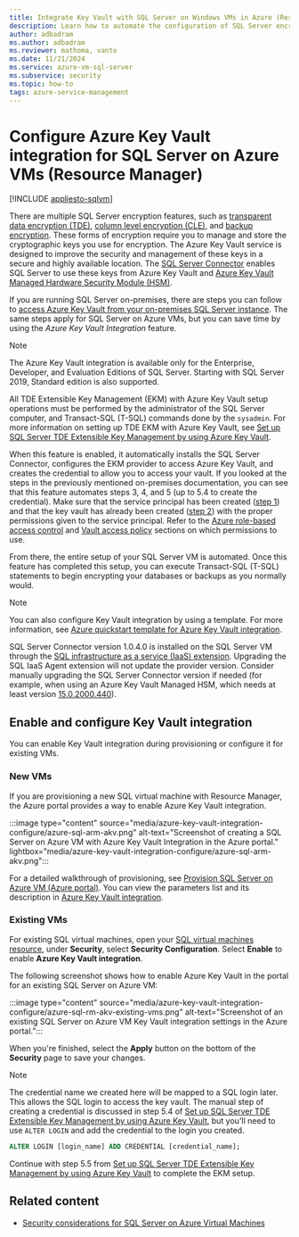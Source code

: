 ```yaml
---
title: Integrate Key Vault with SQL Server on Windows VMs in Azure (Resource Manager)
description: Learn how to automate the configuration of SQL Server encryption for use with Azure Key Vault. This topic explains how to use Azure Key Vault Integration with SQL virtual machines created with Resource Manager.
author: adbadram
ms.author: adbadram
ms.reviewer: mathoma, vanto
ms.date: 11/21/2024
ms.service: azure-vm-sql-server
ms.subservice: security
ms.topic: how-to
tags: azure-service-management
---
```

# Configure Azure Key Vault integration for SQL Server on Azure VMs (Resource Manager)

[!INCLUDE [appliesto-sqlvm](../../includes/appliesto-sqlvm.md)]

There are multiple SQL Server encryption features, such as [transparent data encryption (TDE)](/sql/relational-databases/security/encryption/transparent-data-encryption), [column level encryption (CLE)](/sql/t-sql/functions/cryptographic-functions-transact-sql), and [backup encryption](/sql/relational-databases/backup-restore/backup-encryption). These forms of encryption require you to manage and store the cryptographic keys you use for encryption. The Azure Key Vault service is designed to improve the security and management of these keys in a secure and highly available location. The [SQL Server Connector](https://www.microsoft.com/download/details.aspx?id=45344) enables SQL Server to use these keys from Azure Key Vault and [Azure Key Vault Managed Hardware Security Module (HSM)](/sql/relational-databases/security/encryption/setup-steps-for-extensible-key-management-using-the-azure-key-vault#optional---configure-an-azure-key-vault-managed-hsm-hardware-security-module).

If you are running SQL Server on-premises, there are steps you can follow to [access Azure Key Vault from your on-premises SQL Server instance](/sql/relational-databases/security/encryption/setup-steps-for-extensible-key-management-using-the-azure-key-vault). The same steps apply for SQL Server on Azure VMs, but you can save time by using the *Azure Key Vault Integration* feature.

> [!NOTE]  
> The Azure Key Vault integration is available only for the Enterprise, Developer, and Evaluation Editions of SQL Server. Starting with SQL Server 2019, Standard edition is also supported.
>
> All TDE Extensible Key Management (EKM) with Azure Key Vault setup operations must be performed by the administrator of the SQL Server computer, and Transact-SQL (T-SQL) commands done by the `sysadmin`. For more information on setting up TDE EKM with Azure Key Vault, see [Set up SQL Server TDE Extensible Key Management by using Azure Key Vault](/sql/relational-databases/security/encryption/setup-steps-for-extensible-key-management-using-the-azure-key-vault).

When this feature is enabled, it automatically installs the SQL Server Connector, configures the EKM provider to access Azure Key Vault, and creates the credential to allow you to access your vault. If you looked at the steps in the previously mentioned on-premises documentation, you can see that this feature automates steps 3, 4, and 5 (up to 5.4 to create the credential). Make sure that the service principal has been created ([step 1](/sql/relational-databases/security/encryption/setup-steps-for-extensible-key-management-using-the-azure-key-vault?tabs=portal#step-1-set-up-a-microsoft-entra-service-principal)) and that the key vault has already been created ([step 2](/sql/relational-databases/security/encryption/setup-steps-for-extensible-key-management-using-the-azure-key-vault#step-2-create-a-key-vault)) with the proper permissions given to the service principal. Refer to the [Azure role-based access control](/sql/relational-databases/security/encryption/setup-steps-for-extensible-key-management-using-the-azure-key-vault?tabs=portal#azure-role-based-access-control) and [Vault access policy](/sql/relational-databases/security/encryption/setup-steps-for-extensible-key-management-using-the-azure-key-vault?tabs=portal#vault-access-policy) sections on which permissions to use.

From there, the entire setup of your SQL Server VM is automated. Once this feature has completed this setup, you can execute Transact-SQL (T-SQL) statements to begin encrypting your databases or backups as you normally would.

> [!NOTE]  
> You can also configure Key Vault integration by using a template. For more information, see [Azure quickstart template for Azure Key Vault integration](https://github.com/Azure/azure-quickstart-templates/tree/master/quickstarts/microsoft.compute/vm-sql-existing-keyvault-update).
>
> SQL Server Connector version 1.0.4.0 is installed on the SQL Server VM through the [SQL infrastructure as a service (IaaS) extension](sql-server-iaas-agent-extension-automate-management.md). Upgrading the SQL IaaS Agent extension will not update the provider version. Consider manually upgrading the SQL Server Connector version if needed (for example, when using an Azure Key Vault Managed HSM, which needs at least version [15.0.2000.440](https://www.microsoft.com/en-us/download/details.aspx?id=45344)).

## Enable and configure Key Vault integration

You can enable Key Vault integration during provisioning or configure it for existing VMs.

### New VMs

If you are provisioning a new SQL virtual machine with Resource Manager, the Azure portal provides a way to enable Azure Key Vault integration.

:::image type="content" source="media/azure-key-vault-integration-configure/azure-sql-arm-akv.png" alt-text="Screenshot of creating a SQL Server on Azure VM with Azure Key Vault Integration in the Azure portal." lightbox="media/azure-key-vault-integration-configure/azure-sql-arm-akv.png":::

For a detailed walkthrough of provisioning, see [Provision SQL Server on Azure VM (Azure portal)](create-sql-vm-portal.md). You can view the parameters list and its description in [Azure Key Vault integration](create-sql-vm-portal.md#azure-key-vault-integration).

### Existing VMs

For existing SQL virtual machines, open your [SQL virtual machines resource](manage-sql-vm-portal.md#access-the-resource), under **Security**, select **Security Configuration**. Select **Enable** to enable **Azure Key Vault integration**.

The following screenshot shows how to enable Azure Key Vault in the portal for an existing SQL Server on Azure VM:

:::image type="content" source="media/azure-key-vault-integration-configure/azure-sql-rm-akv-existing-vms.png" alt-text="Screenshot of an existing SQL Server on Azure VM Key Vault integration settings in the Azure portal.":::

When you're finished, select the **Apply** button on the bottom of the **Security** page to save your changes.

> [!NOTE]  
> The credential name we created here will be mapped to a SQL login later. This allows the SQL login to access the key vault. The manual step of creating a credential is discussed in step 5.4 of [Set up SQL Server TDE Extensible Key Management by using Azure Key Vault](/sql/relational-databases/security/encryption/setup-steps-for-extensible-key-management-using-the-azure-key-vault#step-5-configure-sql-server), but you'll need to use `ALTER LOGIN` and add the credential to the login you created.
>
> ```sql
> ALTER LOGIN [login_name] ADD CREDENTIAL [credential_name];
> ```

Continue with step 5.5 from [Set up SQL Server TDE Extensible Key Management by using Azure Key Vault](/sql/relational-databases/security/encryption/setup-steps-for-extensible-key-management-using-the-azure-key-vault#step-5-configure-sql-server) to complete the EKM setup.

## Related content

- [Security considerations for SQL Server on Azure Virtual Machines](security-considerations-best-practices.md)

